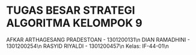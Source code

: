# TUGAS BESAR STRATEGI ALGORITMA KELOMPOK 9 
AFKAR ARTHAGESANG PRADESTOAN	- 1301200131\n
DIAN RAMADHINI - 1301200254\n
RASYID RIYALDI - 1301200457\n
Kelas: IF-44-01\n
